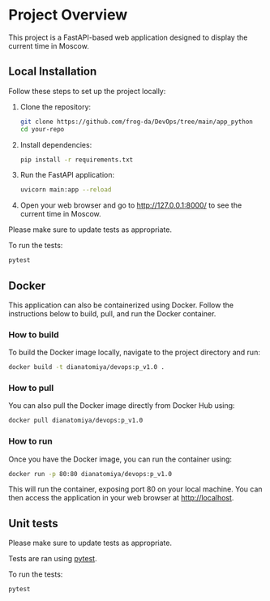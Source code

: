 # Project Overview

This project is a FastAPI-based web application designed to display the current time in Moscow.

## Local Installation

Follow these steps to set up the project locally:

1. Clone the repository:

   ```bash
   git clone https://github.com/frog-da/DevOps/tree/main/app_python
   cd your-repo

2. Install dependencies:

   ```bash
   pip install -r requirements.txt

3. Run the FastAPI application:

    ```bash
    uvicorn main:app --reload

4. Open your web browser and go to <http://127.0.0.1:8000/> to see the current time in Moscow.

Please make sure to update tests as appropriate.

To run the tests:

```bash
pytest
```

## Docker

This application can also be containerized using Docker. Follow the instructions below to build, pull, and run the Docker container.

### How to build

To build the Docker image locally, navigate to the project directory and run:

```bash
docker build -t dianatomiya/devops:p_v1.0 .
```

### How to pull

You can also pull the Docker image directly from Docker Hub using:

```bash
docker pull dianatomiya/devops:p_v1.0
```

### How to run

Once you have the Docker image, you can run the container using:

```bash
docker run -p 80:80 dianatomiya/devops:p_v1.0
```

This will run the container, exposing port 80 on your local machine. You can then access the application in your web browser at <http://localhost>.

## Unit tests

Please make sure to update tests as appropriate.

Tests are ran using [pytest](https://docs.pytest.org/en/8.0.x/).

To run the tests:

```bash
pytest
```
